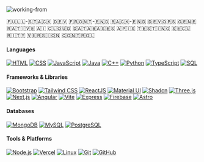 ![working-from](https://github.com/user-attachments/assets/0efe8830-ec4b-4bf3-b38a-41ef77198647) 


🇫‌🇺‌🇱‌🇱‌-🇸‌🇹‌🇦‌🇨‌🇰‌ 🇩‌🇪‌🇻‌ 
🇫‌🇷‌🇴‌🇳‌🇹‌-🇪‌🇳‌🇩‌ 
🇧‌🇦‌🇨‌🇰‌-🇪‌🇳‌🇩‌ 
🇩‌🇪‌🇻‌🇴‌🇵‌🇸‌ 
🇬‌🇪‌🇳‌🇪‌🇷‌🇦‌🇹‌🇮‌🇻‌🇪‌ 🇦‌🇮‌ 
🇨‌🇱‌🇴‌🇺‌🇩‌ 
🇩‌🇦‌🇹‌🇦‌🇧‌🇦‌🇸‌🇪‌🇸‌ 
🇦‌🇵‌🇮‌🇸‌ 
🇹‌🇪‌🇸‌🇹‌🇮‌🇳‌🇬‌ 
🇸‌🇪‌🇨‌🇺‌🇷‌🇮‌🇹‌🇾‌ 
🇻‌🇪‌🇷‌🇸‌🇮‌🇴‌🇳‌ 🇨‌🇴‌🇳‌🇹‌🇷‌🇴‌🇱‌

#### Languages
[![HTML](https://img.shields.io/badge/-HTML-000?&logo=html5)](https://developer.mozilla.org/en-US/docs/Web/HTML)  [![CSS](https://img.shields.io/badge/-CSS-000?&logo=css3)](https://developer.mozilla.org/en-US/docs/Web/CSS)  [![JavaScript](https://img.shields.io/badge/-JavaScript-000?&logo=javascript)](https://developer.mozilla.org/en-US/docs/Web/JavaScript)  [![Java](https://img.shields.io/badge/-Java-000?&logo=java)](https://www.oracle.com/java)  [![C++](https://img.shields.io/badge/-C++-000?&logo=c%2b%2b&logoColor=00599C)](https://isocpp.org)  [![Python](https://img.shields.io/badge/-Python-000?&logo=python)](https://www.python.org)  [![TypeScript](https://img.shields.io/badge/-TypeScript-000?&logo=typescript)](https://www.typescriptlang.org)  [![SQL](https://img.shields.io/badge/-SQL-000?&logo=postgresql)](https://en.wikipedia.org/wiki/SQL)

#### Frameworks & Libraries
[![Bootstrap](https://img.shields.io/badge/-Bootstrap-000?&logo=bootstrap)](https://getbootstrap.com)  [![Tailwind CSS](https://img.shields.io/badge/-Tailwind_CSS-000?&logo=tailwindcss)](https://tailwindcss.com)  [![ReactJS](https://img.shields.io/badge/-ReactJS-000?&logo=react)](https://reactjs.org)  [![Material UI](https://img.shields.io/badge/-Material_UI-000?&logo=mui)](https://mui.com)  [![Shadcn](https://img.shields.io/badge/-Shadcn-000)](https://ui.shadcn.com)  [![Three.js](https://img.shields.io/badge/-Three.js-000?&logo=three.js)](https://threejs.org)  [![Next.js](https://img.shields.io/badge/-Next.js-000?&logo=next.js)](https://nextjs.org)  [![Angular](https://img.shields.io/badge/-Angular-000?&logo=angular)](https://angular.io)  [![Vite](https://img.shields.io/badge/-Vite-000?&logo=vite)](https://vitejs.dev)  [![Express](https://img.shields.io/badge/-Express-000?&logo=express)](https://expressjs.com)  [![Firebase](https://img.shields.io/badge/-Firebase-000?&logo=firebase)](https://firebase.google.com) [![Astro](https://img.shields.io/badge/-Astro-000?&logo=astro)](https://astro.build)

#### Databases
[![MongoDB](https://img.shields.io/badge/-MongoDB-000?&logo=mongodb)](https://www.mongodb.com)  [![MySQL](https://img.shields.io/badge/-MySQL-000?&logo=mysql)](https://www.mysql.com) [![PostgreSQL](https://img.shields.io/badge/-PostgreSQL-000?&logo=postgresql)](https://www.postgresql.org)

#### Tools & Platforms
[![Node.js](https://img.shields.io/badge/-Node.js-000?&logo=node.js)](https://nodejs.org)  [![Vercel](https://img.shields.io/badge/-Vercel-000?&logo=vercel)](https://vercel.com)  [![Linux](https://img.shields.io/badge/-Linux-000?&logo=linux)](https://www.linux.org)  [![Git](https://img.shields.io/badge/-Git-000?&logo=git)](https://git-scm.com)  [![GitHub](https://img.shields.io/badge/-GitHub-000?&logo=github)](https://github.com)  
